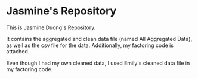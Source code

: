 # Jasmine's Repository
This is Jasmine Duong's Repository. 

It contains the aggregated and clean data file (named All Aggregated Data), as well as the csv file for the data. Additionally, my factoring code is attached.

Even though I had my own cleaned data, I used Emily's cleaned data file in my factoring code.

